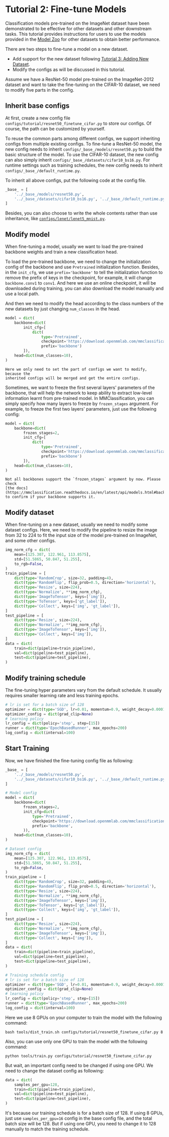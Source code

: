 # Tutorial 2: Fine-tune Models

Classification models pre-trained on the ImageNet dataset have been demonstrated to be effective for other datasets and other downstream tasks.
This tutorial provides instructions for users to use the models provided in the [Model Zoo](../model_zoo.md) for other datasets to obtain better performance.

There are two steps to fine-tune a model on a new dataset.

- Add support for the new dataset following [Tutorial 3: Adding New Dataset](new_dataset.md).
- Modify the configs as will be discussed in this tutorial.

Assume we have a ResNet-50 model pre-trained on the ImageNet-2012 dataset and want
to take the fine-tuning on the CIFAR-10 dataset, we need to modify five parts in the
config.

## Inherit base configs

At first, create a new config file
`configs/tutorial/resnet50_finetune_cifar.py` to store our configs. Of course,
the path can be customized by yourself.

To reuse the common parts among different configs, we support inheriting
configs from multiple existing configs. To fine-tune a ResNet-50 model, the new
config needs to inherit `configs/_base_/models/resnet50.py` to build the basic
structure of the model. To use the CIFAR-10 dataset, the new config can also
simply inherit `configs/_base_/datasets/cifar10_bs16.py`. For runtime settings such as
training schedules, the new config needs to inherit
`configs/_base_/default_runtime.py`.

To inherit all above configs, put the following code at the config file.

```python
_base_ = [
    '../_base_/models/resnet50.py',
    '../_base_/datasets/cifar10_bs16.py', '../_base_/default_runtime.py'
]
```

Besides, you can also choose to write the whole contents rather than use inheritance,
like [`configs/lenet/lenet5_mnist.py`](https://github.com/open-mmlab/mmclassification/blob/master/configs/lenet/lenet5_mnist.py).

## Modify model

When fine-tuning a model, usually we want to load the pre-trained backbone
weights and train a new classification head.

To load the pre-trained backbone, we need to change the initialization config
of the backbone and use `Pretrained` initialization function. Besides, in the
`init_cfg`, we use `prefix='backbone'` to tell the initialization
function to remove the prefix of keys in the checkpoint, for example, it will
change `backbone.conv1` to `conv1`. And here we use an online checkpoint, it
will be downloaded during training, you can also download the model manually
and use a local path.

And then we need to modify the head according to the class numbers of the new
datasets by just changing `num_classes` in the head.

```python
model = dict(
    backbone=dict(
        init_cfg=[
            dict(
                type='Pretrained',
                checkpoint='https://download.openmmlab.com/mmclassification/v0/resnet/resnet50_8xb32_in1k_20210831-ea4938fc.pth',
                prefix='backbone')
        ]),
    head=dict(num_classes=10),
)
```

```{tip}
Here we only need to set the part of configs we want to modify, because the
inherited configs will be merged and get the entire configs.
```

Sometimes, we want to freeze the first several layers' parameters of the
backbone, that will help the network to keep ability to extract low-level
information learnt from pre-trained model. In MMClassification, you can simply
specify how many layers to freeze by `frozen_stages` argument. For example, to
freeze the first two layers' parameters, just use the following config:

```python
model = dict(
    backbone=dict(
        frozen_stages=2,
        init_cfg=[
            dict(
                type='Pretrained',
                checkpoint='https://download.openmmlab.com/mmclassification/v0/resnet/resnet50_8xb32_in1k_20210831-ea4938fc.pth',
                prefix='backbone')
        ]),
    head=dict(num_classes=10),
)
```

```{note}
Not all backbones support the `frozen_stages` argument by now. Please check
[the docs](https://mmclassification.readthedocs.io/en/latest/api/models.html#backbones)
to confirm if your backbone supports it.
```

## Modify dataset

When fine-tuning on a new dataset, usually we need to modify some dataset
configs. Here, we need to modify the pipeline to resize the image from 32 to
224 to fit the input size of the model pre-trained on ImageNet, and some other
configs.

```python
img_norm_cfg = dict(
    mean=[125.307, 122.961, 113.8575],
    std=[51.5865, 50.847, 51.255],
    to_rgb=False,
)
train_pipeline = [
    dict(type='RandomCrop', size=32, padding=4),
    dict(type='RandomFlip', flip_prob=0.5, direction='horizontal'),
    dict(type='Resize', size=224),
    dict(type='Normalize', **img_norm_cfg),
    dict(type='ImageToTensor', keys=['img']),
    dict(type='ToTensor', keys=['gt_label']),
    dict(type='Collect', keys=['img', 'gt_label']),
]
test_pipeline = [
    dict(type='Resize', size=224),
    dict(type='Normalize', **img_norm_cfg),
    dict(type='ImageToTensor', keys=['img']),
    dict(type='Collect', keys=['img']),
]
data = dict(
    train=dict(pipeline=train_pipeline),
    val=dict(pipeline=test_pipeline),
    test=dict(pipeline=test_pipeline),
)
```

## Modify training schedule

The fine-tuning hyper parameters vary from the default schedule. It usually
requires smaller learning rate and less training epochs.

```python
# lr is set for a batch size of 128
optimizer = dict(type='SGD', lr=0.01, momentum=0.9, weight_decay=0.0001)
optimizer_config = dict(grad_clip=None)
# learning policy
lr_config = dict(policy='step', step=[15])
runner = dict(type='EpochBasedRunner', max_epochs=200)
log_config = dict(interval=100)
```

## Start Training

Now, we have finished the fine-tuning config file as following:

```python
_base_ = [
    '../_base_/models/resnet50.py',
    '../_base_/datasets/cifar10_bs16.py', '../_base_/default_runtime.py'
]

# Model config
model = dict(
    backbone=dict(
        frozen_stages=2,
        init_cfg=dict(
            type='Pretrained',
            checkpoint='https://download.openmmlab.com/mmclassification/v0/resnet/resnet50_8xb32_in1k_20210831-ea4938fc.pth',
            prefix='backbone',
        )),
    head=dict(num_classes=10),
)

# Dataset config
img_norm_cfg = dict(
    mean=[125.307, 122.961, 113.8575],
    std=[51.5865, 50.847, 51.255],
    to_rgb=False,
)
train_pipeline = [
    dict(type='RandomCrop', size=32, padding=4),
    dict(type='RandomFlip', flip_prob=0.5, direction='horizontal'),
    dict(type='Resize', size=224),
    dict(type='Normalize', **img_norm_cfg),
    dict(type='ImageToTensor', keys=['img']),
    dict(type='ToTensor', keys=['gt_label']),
    dict(type='Collect', keys=['img', 'gt_label']),
]
test_pipeline = [
    dict(type='Resize', size=224),
    dict(type='Normalize', **img_norm_cfg),
    dict(type='ImageToTensor', keys=['img']),
    dict(type='Collect', keys=['img']),
]
data = dict(
    train=dict(pipeline=train_pipeline),
    val=dict(pipeline=test_pipeline),
    test=dict(pipeline=test_pipeline),
)

# Training schedule config
# lr is set for a batch size of 128
optimizer = dict(type='SGD', lr=0.01, momentum=0.9, weight_decay=0.0001)
optimizer_config = dict(grad_clip=None)
# learning policy
lr_config = dict(policy='step', step=[15])
runner = dict(type='EpochBasedRunner', max_epochs=200)
log_config = dict(interval=100)
```

Here we use 8 GPUs on your computer to train the model with the following
command:

```shell
bash tools/dist_train.sh configs/tutorial/resnet50_finetune_cifar.py 8
```

Also, you can use only one GPU to train the model with the following command:

```shell
python tools/train.py configs/tutorial/resnet50_finetune_cifar.py
```

But wait, an important config need to be changed if using one GPU. We need to
change the dataset config as following:

```python
data = dict(
    samples_per_gpu=128,
    train=dict(pipeline=train_pipeline),
    val=dict(pipeline=test_pipeline),
    test=dict(pipeline=test_pipeline),
)
```

It's because our training schedule is for a batch size of 128. If using 8 GPUs,
just use `samples_per_gpu=16` config in the base config file, and the total batch
size will be 128. But if using one GPU, you need to change it to 128 manually to
match the training schedule.
